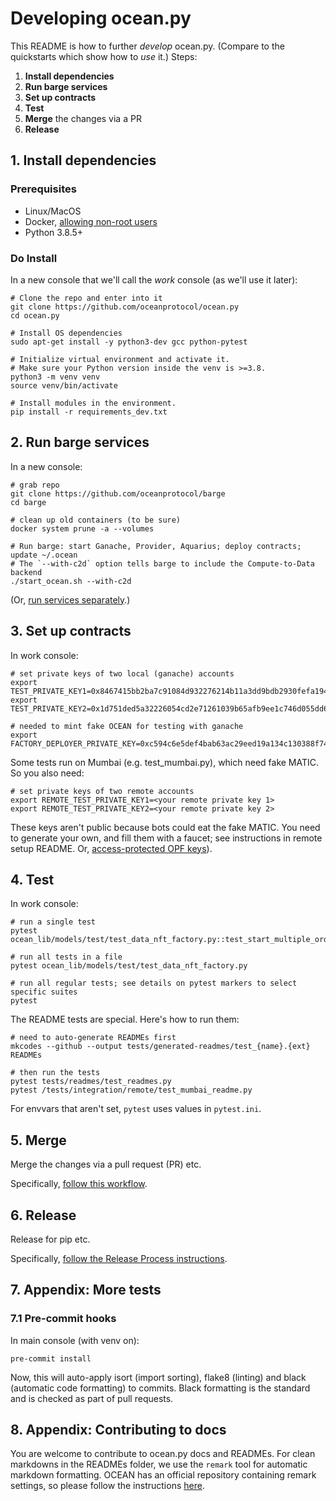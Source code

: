 <!--
Copyright 2023 Ocean Protocol Foundation
SPDX-License-Identifier: Apache-2.0
-->

# Developing ocean.py

This README is how to further _develop_ ocean.py. (Compare to the quickstarts which show how to _use_ it.)
Steps:

1.  **Install dependencies**
2.  **Run barge services**
3.  **Set up contracts**
4.  **Test**
5.  **Merge** the changes via a PR
6.  **Release**

## 1. Install dependencies

### Prerequisites

-   Linux/MacOS
-   Docker, [allowing non-root users](https://www.thegeekdiary.com/run-docker-as-a-non-root-user/)
-   Python 3.8.5+

### Do Install

In a new console that we'll call the _work_ console (as we'll use it later):

```console
# Clone the repo and enter into it
git clone https://github.com/oceanprotocol/ocean.py
cd ocean.py

# Install OS dependencies
sudo apt-get install -y python3-dev gcc python-pytest

# Initialize virtual environment and activate it.
# Make sure your Python version inside the venv is >=3.8.
python3 -m venv venv
source venv/bin/activate

# Install modules in the environment.
pip install -r requirements_dev.txt
```

## 2. Run barge services

In a new console:

```console
# grab repo
git clone https://github.com/oceanprotocol/barge
cd barge

# clean up old containers (to be sure)
docker system prune -a --volumes

# Run barge: start Ganache, Provider, Aquarius; deploy contracts; update ~/.ocean
# The `--with-c2d` option tells barge to include the Compute-to-Data backend
./start_ocean.sh --with-c2d
```

(Or, [run services separately](services.md).)

## 3. Set up contracts

In work console:

```console
# set private keys of two local (ganache) accounts
export TEST_PRIVATE_KEY1=0x8467415bb2ba7c91084d932276214b11a3dd9bdb2930fefa194b666dd8020b99
export TEST_PRIVATE_KEY2=0x1d751ded5a32226054cd2e71261039b65afb9ee1c746d055dd699b1150a5befc

# needed to mint fake OCEAN for testing with ganache
export FACTORY_DEPLOYER_PRIVATE_KEY=0xc594c6e5def4bab63ac29eed19a134c130388f74f019bc74b8f4389df2837a58
```

Some tests run on Mumbai (e.g. test_mumbai.py), which need fake MATIC. So you also need:
```console
# set private keys of two remote accounts
export REMOTE_TEST_PRIVATE_KEY1=<your remote private key 1>
export REMOTE_TEST_PRIVATE_KEY2=<your remote private key 2>
```

These keys aren't public because bots could eat the fake MATIC. You need to generate your own, and fill them with a faucet; see instructions in remote setup README. Or, [access-protected OPF keys](https://github.com/oceanprotocol/private-keys/blob/main/README.md)).

## 4. Test

In work console:
```console
# run a single test
pytest ocean_lib/models/test/test_data_nft_factory.py::test_start_multiple_order

# run all tests in a file
pytest ocean_lib/models/test/test_data_nft_factory.py

# run all regular tests; see details on pytest markers to select specific suites
pytest
```

The README tests are special. Here's how to run them:
```console
# need to auto-generate READMEs first
mkcodes --github --output tests/generated-readmes/test_{name}.{ext} READMEs

# then run the tests
pytest tests/readmes/test_readmes.py
pytest /tests/integration/remote/test_mumbai_readme.py
```

For envvars that aren't set, `pytest` uses values in `pytest.ini`.


## 5. Merge

Merge the changes via a pull request (PR) etc.

Specifically, [follow this workflow](https://docs.oceanprotocol.com/concepts/contributing/#fix-or-improve-core-software).

## 6. Release

Release for pip etc.

Specifically, [follow the Release Process instructions](./release-process.md).

## 7. Appendix: More tests

### 7.1 Pre-commit hooks

In main console (with venv on):

```console
pre-commit install
```

Now, this will auto-apply isort (import sorting), flake8 (linting) and black (automatic code formatting) to commits. Black formatting is the standard and is checked as part of pull requests.

## 8. Appendix: Contributing to docs

You are welcome to contribute to ocean.py docs and READMEs. For clean markdowns in the READMEs folder, we use the `remark` tool for automatic markdown formatting.
OCEAN has an official repository containing remark settings, so please follow the instructions [here](https://github.com/oceanprotocol/ocean-remark).
